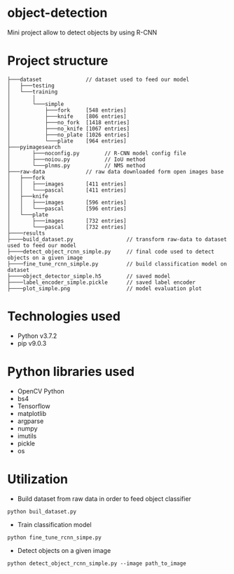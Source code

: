 # object-detection
Mini project allow to detect objects by using R-CNN

# Project structure
```
├───dataset              // dataset used to feed our model
│   ├───testing
│   └───training
│       │ 
│       └───simple
│           ├───fork     [548 entries]
│           ├───knife    [806 entries]
│           ├───no_fork  [1418 entries] 
│           ├───no_knife [1067 entries]
│           ├───no_plate [1026 entries]
│           └───plate    [964 entries]
├───pyimagesearch
│       ├───noconfig.py        // R-CNN model config file
│       ├───noiou.py           // IoU method
│       └───plnms.py           // NMS method
├───raw-data			 // raw data downloaded form open images base
│   ├───fork
│   │   ├───images       [411 entries]
│   │   └───pascal       [411 entries]
│   ├───knife
│   │   ├───images       [596 entries]
│   │   └───pascal       [596 entries]
│   └───plate
│       ├───images       [732 entries]
│       └───pascal       [732 entries]
├────results
├────build_dataset.py                 // transform raw-data to dataset used to feed our model
├────detect_object_rcnn_simple.py     // final code used to detect objects on a given image
├────fine_tune_rcnn_simple.py         // build classification model on dataset
├────object_detector_simple.h5        // saved model
├────label_encoder_simple.pickle      // saved label encoder
├────plot_simple.png                  // model evaluation plot
```
# Technologies used

- Python v3.7.2
- pip v9.0.3

# Python libraries used

- OpenCV Python
- bs4
- Tensorflow
- matplotlib
- argparse
- numpy
- imutils
- pickle
- os

# Utilization

- Build dataset from raw data in order to feed object classifier 

`python buil_dataset.py`

 - Train classification model

 `python fine_tune_rcnn_simpe.py`

 - Detect objects on a given image

 `python detect_object_rcnn_simple.py --image path_to_image`